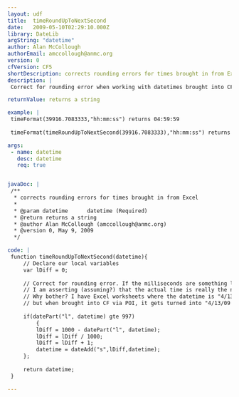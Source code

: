 ```yaml
---
layout: udf
title:  timeRoundUpToNextSecond
date:   2009-05-10T02:29:10.000Z
library: DateLib
argString: "datetime"
author: Alan McCollough
authorEmail: amccollough@anmc.org
version: 0
cfVersion: CF5
shortDescription: corrects rounding errors for times brought in from Excel
description: |
 Correct for rounding error when working with datetimes brought into CF from Excel.

returnValue: returns a string

example: |
 timeFormat(39916.7083333,"hh:mm:ss") returns 04:59:59
 
 timeFormat(timeRoundUpToNextSecond(39916.7083333),"hh:mm:ss") returns 05:00:00

args:
 - name: datetime
   desc: datetime
   req: true


javaDoc: |
 /**
  * corrects rounding errors for times brought in from Excel
  * 
  * @param datetime      datetime (Required)
  * @return returns a string 
  * @author Alan McCollough (amccollough@anmc.org) 
  * @version 0, May 9, 2009 
  */

code: |
 function timeRoundUpToNextSecond(datetime){
     // Declare our local variables
     var lDiff = 0;    
     
     // Correct for rounding error. If the milliseconds are something like .997,
     // I am asserting (assuming?) that the actual time is really the next second.
     // Why bother? I have Excel worksheets where the datetime is "4/13/09 17:00"
     // but when brought into CF via POI, it gets turned into "4/13/09 16:59:59"
     
     if(datePart("l", datetime) gte 997)
         {
         lDiff = 1000 - datePart("l", datetime);
         lDiff = lDiff / 1000;
         lDiff = lDiff + 1;
         datetime = dateAdd("s",lDiff,datetime); 
     };
 
     return datetime;
 }

---
```


